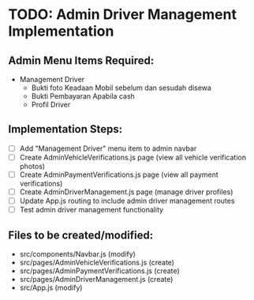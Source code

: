 # TODO: Admin Driver Management Implementation

## Admin Menu Items Required:
- Management Driver
  - Bukti foto Keadaan Mobil sebelum dan sesudah disewa
  - Bukti Pembayaran Apabila cash
  - Profil Driver

## Implementation Steps:
- [ ] Add "Management Driver" menu item to admin navbar
- [ ] Create AdminVehicleVerifications.js page (view all vehicle verification photos)
- [ ] Create AdminPaymentVerifications.js page (view all payment verifications)
- [ ] Create AdminDriverManagement.js page (manage driver profiles)
- [ ] Update App.js routing to include admin driver management routes
- [ ] Test admin driver management functionality

## Files to be created/modified:
- src/components/Navbar.js (modify)
- src/pages/AdminVehicleVerifications.js (create)
- src/pages/AdminPaymentVerifications.js (create)
- src/pages/AdminDriverManagement.js (create)
- src/App.js (modify)
